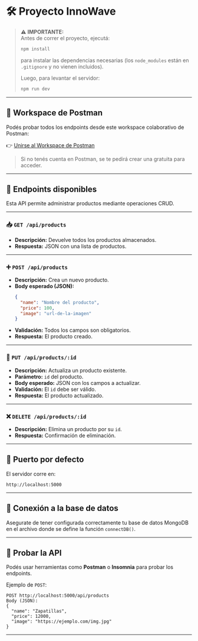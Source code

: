 # 🛠️ Proyecto InnoWave


> ⚠️ **IMPORTANTE:**  
> Antes de correr el proyecto, ejecutá:
> 
> ```bash
> npm install
> ```
> 
> para instalar las dependencias necesarias (los `node_modules` están en `.gitignore` y no vienen incluidos).
> 
> Luego, para levantar el servidor:
> 
> ```bash
> npm run dev
> ```


---

## 🔗 Workspace de Postman

Podés probar todos los endpoints desde este workspace colaborativo de Postman:

👉 [Unirse al Workspace de Postman](https://web.postman.co/workspace/8de94b38-d9ad-4a1e-af69-be5447f66ca7)

> Si no tenés cuenta en Postman, se te pedirá crear una gratuita para acceder.


---

## 🚀 Endpoints disponibles

Esta API permite administrar productos mediante operaciones CRUD.

---

### 📥 `GET /api/products`
- **Descripción:** Devuelve todos los productos almacenados.
- **Respuesta:** JSON con una lista de productos.

---

### ➕ `POST /api/products`
- **Descripción:** Crea un nuevo producto.
- **Body esperado (JSON):**
  ```json
  {
    "name": "Nombre del producto",
    "price": 100,
    "image": "url-de-la-imagen"
  }
  ```
- **Validación:** Todos los campos son obligatorios.
- **Respuesta:** El producto creado.

---

### 🔁 `PUT /api/products/:id`
- **Descripción:** Actualiza un producto existente.
- **Parámetro:** `id` del producto.
- **Body esperado:** JSON con los campos a actualizar.
- **Validación:** El `id` debe ser válido.
- **Respuesta:** El producto actualizado.

---

### ❌ `DELETE /api/products/:id`
- **Descripción:** Elimina un producto por su `id`.
- **Respuesta:** Confirmación de eliminación.

---

## 📡 Puerto por defecto

El servidor corre en:

```
http://localhost:5000
```

---

## 🔌 Conexión a la base de datos

Asegurate de tener configurada correctamente tu base de datos MongoDB en el archivo donde se define la función `connectDB()`.

---

## 🧪 Probar la API

Podés usar herramientas como **Postman** o **Insomnia** para probar los endpoints.

Ejemplo de `POST`:

```
POST http://localhost:5000/api/products
Body (JSON):
{
  "name": "Zapatillas",
  "price": 12000,
  "image": "https://ejemplo.com/img.jpg"
}
```

---
